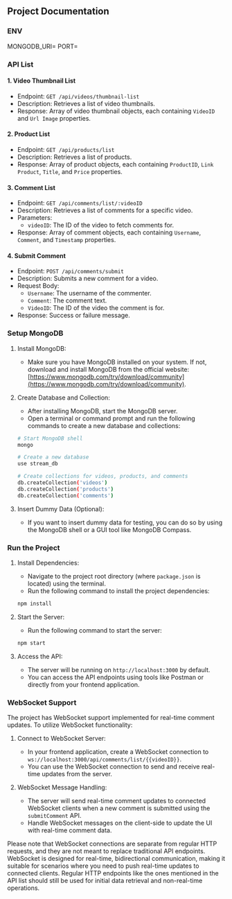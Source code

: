 ## Project Documentation
### ENV
MONGODB_URI=
PORT=
### API List

#### 1. Video Thumbnail List
- Endpoint: `GET /api/videos/thumbnail-list`
- Description: Retrieves a list of video thumbnails.
- Response: Array of video thumbnail objects, each containing `VideoID` and `Url Image` properties.

#### 2. Product List
- Endpoint: `GET /api/products/list`
- Description: Retrieves a list of products.
- Response: Array of product objects, each containing `ProductID`, `Link Product`, `Title`, and `Price` properties.

#### 3. Comment List
- Endpoint: `GET /api/comments/list/:videoID`
- Description: Retrieves a list of comments for a specific video.
- Parameters:
  - `videoID`: The ID of the video to fetch comments for.
- Response: Array of comment objects, each containing `Username`, `Comment`, and `Timestamp` properties.

#### 4. Submit Comment
- Endpoint: `POST /api/comments/submit`
- Description: Submits a new comment for a video.
- Request Body:
  - `Username`: The username of the commenter.
  - `Comment`: The comment text.
  - `VideoID`: The ID of the video the comment is for.
- Response: Success or failure message.

### Setup MongoDB

1. Install MongoDB:
   - Make sure you have MongoDB installed on your system. If not, download and install MongoDB from the official website: [https://www.mongodb.com/try/download/community](https://www.mongodb.com/try/download/community).

2. Create Database and Collection:
   - After installing MongoDB, start the MongoDB server.
   - Open a terminal or command prompt and run the following commands to create a new database and collections:

   ```bash
   # Start MongoDB shell
   mongo

   # Create a new database
   use stream_db

   # Create collections for videos, products, and comments
   db.createCollection('videos')
   db.createCollection('products')
   db.createCollection('comments')
   ```

3. Insert Dummy Data (Optional):
   - If you want to insert dummy data for testing, you can do so by using the MongoDB shell or a GUI tool like MongoDB Compass.

### Run the Project

1. Install Dependencies:
   - Navigate to the project root directory (where `package.json` is located) using the terminal.
   - Run the following command to install the project dependencies:

   ```bash
   npm install
   ```

2. Start the Server:
   - Run the following command to start the server:

   ```bash
   npm start
   ```

3. Access the API:
   - The server will be running on `http://localhost:3000` by default.
   - You can access the API endpoints using tools like Postman or directly from your frontend application.

### WebSocket Support

The project has WebSocket support implemented for real-time comment updates. To utilize WebSocket functionality:

1. Connect to WebSocket Server:
   - In your frontend application, create a WebSocket connection to `ws://localhost:3000/api/comments/list/{{videoID}}`.
   - You can use the WebSocket connection to send and receive real-time updates from the server.

2. WebSocket Message Handling:
   - The server will send real-time comment updates to connected WebSocket clients when a new comment is submitted using the `submitComment` API.
   - Handle WebSocket messages on the client-side to update the UI with real-time comment data.

Please note that WebSocket connections are separate from regular HTTP requests, and they are not meant to replace traditional API endpoints. WebSocket is designed for real-time, bidirectional communication, making it suitable for scenarios where you need to push real-time updates to connected clients. Regular HTTP endpoints like the ones mentioned in the API list should still be used for initial data retrieval and non-real-time operations.
